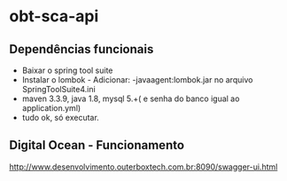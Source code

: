 # obt-sca-api 

## Dependências funcionais
- Baixar o spring tool suite
- Instalar o lombok - Adicionar: -javaagent:lombok.jar no arquivo SpringToolSuite4.ini
- maven 3.3.9, java 1.8, mysql 5.+( e senha do banco igual ao application.yml)
- tudo ok, só executar.

## Digital Ocean - Funcionamento
http://www.desenvolvimento.outerboxtech.com.br:8090/swagger-ui.html
